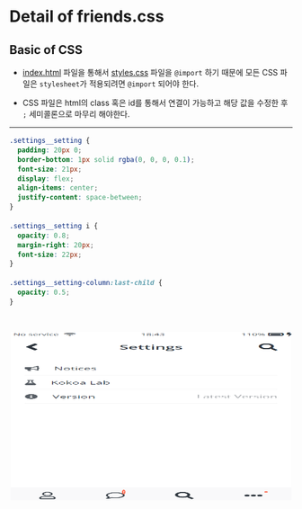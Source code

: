 # Detail of friends.css

## Basic of CSS

- [index.html](https://github.com/dudwns9331/WebStudy/blob/master/kokoa-clone/Details/detail_html/index.md) 파일을 통해서 [styles.css](https://github.com/dudwns9331/WebStudy/blob/master/kokoa-clone/Details/detail_css/styles.md) 파일을 `@import` 하기 때문에 모든 CSS 파일은 `stylesheet`가 적용되려면 `@import` 되어야 한다.

- CSS 파일은 html의 class 혹은 id를 통해서 연결이 가능하고 해당 값을 수정한 후 `;` 세미콜론으로 마무리 해야한다.

---

```css
.settings__setting {
  padding: 20px 0;
  border-bottom: 1px solid rgba(0, 0, 0, 0.1);
  font-size: 21px;
  display: flex;
  align-items: center;
  justify-content: space-between;
}

.settings__setting i {
  opacity: 0.8;
  margin-right: 20px;
  font-size: 22px;
}

.settings__setting-column:last-child {
  opacity: 0.5;
}
```

<br/>

<p align="center">
<img src="https://github.com/dudwns9331/WebStudy/blob/master/kokoa-clone/Details/images/screen_settings.PNG" height="300px" width="500px">
</p>
